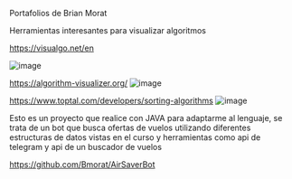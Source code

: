 Portafolios de Brian Morat



Herramientas interesantes para visualizar algoritmos

https://visualgo.net/en

![image](https://github.com/user-attachments/assets/84ebc0d6-1eba-46c8-922a-845495ca5822)


https://algorithm-visualizer.org/
![image](https://github.com/user-attachments/assets/1eb644f7-d29e-44f5-a183-b0077dcfd6ec)


https://www.toptal.com/developers/sorting-algorithms
![image](https://github.com/user-attachments/assets/b00b303e-b4fd-42ca-af56-14671fec3666)


Esto es un proyecto que realice con JAVA para adaptarme al lenguaje, se trata de un bot que busca ofertas de vuelos
utilizando diferentes estructuras de datos vistas en el curso y herramientas como api de telegram y api de un buscador de vuelos

https://github.com/Bmorat/AirSaverBot
